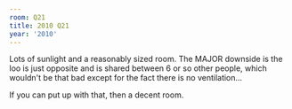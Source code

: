 ```yaml
---
room: Q21
title: 2010 Q21
year: '2010'
---
```


Lots of sunlight and a reasonably sized room. The MAJOR downside is the loo is just opposite and is shared between 6 or so other people, which wouldn't be that bad except for the fact there is no ventilation... 

If you can put up with that, then a decent room.